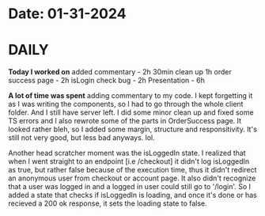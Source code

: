 # Date: 01-31-2024

# DAILY

**Today I worked on** 
added commentary - 2h 30min
clean up 1h
order success page - 2h
isLogin check bug - 2h
Presentation - 6h


**A lot of time was spent** adding commentary to my code. I kept forgetting it as I was writing the components, so I had to go through the whole client folder. And I still have server left.
I did some minor clean up and fixed some TS errors and I also rewrote some of the parts in OrderSuccess page. It looked rather bleh, so I added some margin, structure and responsitivity. It's still not very good, but less bad anyways. lol.

Another head scratcher moment was the isLoggedIn state. I realized that when I went straight to an endpoint [i.e /checkout] it didn't log isLoggedIn as true, but rather false because of the execution time, thus it didn't redirect an anonymous user from checkout or account page. It also didn't recognize that a user was logged in and a logged in user could still go to '/login'. So I added a state that checks if isLoggedIn is loading, and once it's done or has recieved a 200 ok response, it sets the loading state to false.